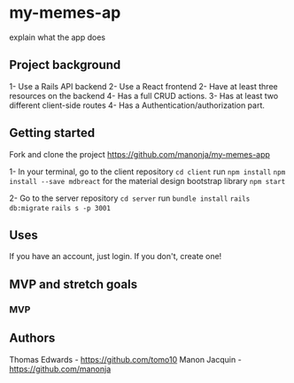 # my-memes-ap
explain what the app does

## Project background
1- Use a Rails API backend 
2- Use a React frontend
2- Have at least three resources on the backend
4- Has a full CRUD actions.
3- Has at least two different client-side routes 
4- Has a Authentication/authorization part.

## Getting started
Fork and clone the project https://github.com/manonja/my-memes-app 

1- In your terminal, go to the client repository `cd client` 
run `npm install` 
`npm install --save mdbreact` for the material design bootstrap library
`npm start`

2- Go to the server repository `cd server`
run `bundle install`
`rails db:migrate`
`rails s -p 3001`

## Uses
If you have an account, just login. If you don't, create one! 


## MVP and stretch goals
### MVP

## Authors
Thomas Edwards - https://github.com/tomo10
Manon Jacquin - https://github.com/manonja
